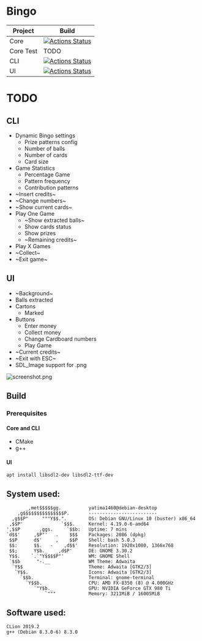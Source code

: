 # Bingo

|Project|Build|
|-------|-----|
| Core | [![Actions Status](https://github.com/yatima1460/Bingo/workflows/Core/badge.svg)](https://github.com/yatima1460/Bingo/actions) |
| Core Test | TODO |
| CLI | [![Actions Status](https://github.com/yatima1460/Bingo/workflows/CLI/badge.svg)](https://github.com/yatima1460/Bingo/actions) |
| UI | [![Actions Status](https://github.com/yatima1460/Bingo/workflows/UI/badge.svg)](https://github.com/yatima1460/Bingo/actions) |

# TODO

## CLI

- Dynamic Bingo settings
  - Prize patterns config
  - Number of balls
  - Number of cards
  - Card size
- Game Statistics
  - Percentage Game
  - Pattern frequency
  - Contribution patterns
- ~Insert credits~
- ~Change numbers~
- ~Show current cards~
- Play One Game
  - ~Show extracted balls~
  - Show cards status
  - Show prizes
  - ~Remaining credits~
- Play X Games
- ~Collect~
- ~Exit game~

## UI

- ~Background~
- Balls extracted
- Cartons
  - Marked
- Buttons
  - Enter money
  - Collect money
  - Change Cardboard numbers
  - Play Game
- ~Current credits~
- ~Exit with ESC~
- SDL_Image support for .png

![screenshot.png]()

## Build

### Prerequisites

#### Core and CLI

- CMake
- g++

#### UI

```
apt install libsdl2-dev libsdl2-ttf-dev

```


## System used:

```screenfetch
       _,met$$$$$gg.          yatima1460@debian-desktop
    ,g$$$$$$$$$$$$$$$P.       -------------------------
  ,g$$P"     """Y$$.".        OS: Debian GNU/Linux 10 (buster) x86_64
 ,$$P'              `$$$.     Kernel: 4.19.0-6-amd64
',$$P       ,ggs.     `$$b:   Uptime: 7 mins
`d$$'     ,$P"'   .    $$$    Packages: 2086 (dpkg)
 $$P      d$'     ,    $$P    Shell: bash 5.0.3
 $$:      $$.   -    ,d$$'    Resolution: 1920x1080, 1366x768
 $$;      Y$b._   _,d$P'      DE: GNOME 3.30.2
 Y$$.    `.`"Y$$$$P"'         WM: GNOME Shell
 `$$b      "-.__              WM Theme: Adwaita
  `Y$$                        Theme: Adwaita [GTK2/3]
   `Y$$.                      Icons: Adwaita [GTK2/3]
     `$$b.                    Terminal: gnome-terminal
       `Y$$b.                 CPU: AMD FX-8350 (8) @ 4.000GHz
          `"Y$b._             GPU: NVIDIA GeForce GTX 980 Ti
              `"""            Memory: 3211MiB / 16005MiB
```

## Software used:

```
CLion 2019.2
g++ (Debian 8.3.0-6) 8.3.0
```
